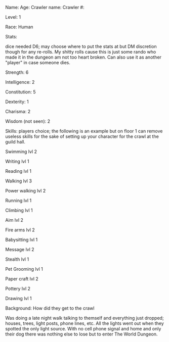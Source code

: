 Name:
Age:
Crawler name:
Crawler #:

Level: 1

Race: Human

Stats:

dice needed D6; may choose where to put the stats at but DM discretion though for any re-rolls. My shitty rolls cause this is just some rando who made it in the dungeon am not too heart broken. Can also use it as another "player" in case someone dies.

Strength: 6

Intelligence: 2

Constitution: 5

Dexterity: 1

Charisma: 2

Wisdom (not seen): 2

Skills: players choice; the following is an example but on floor 1 can remove useless skills for the sake of setting up your character for the crawl at the guild hall.

Swimming lvl 2

Writing lvl 1

Reading lvl 1

Walking lvl 3

Power walking lvl 2

Running lvl 1

Climbing lvl 1

Aim lvl 2

Fire arms lvl 2

Babysitting lvl 1

Message lvl 2

Stealth lvl 1

Pet Grooming lvl 1

Paper craft lvl 2

Pottery lvl 2

Drawing lvl 1

Background: How did they get to the crawl

Was doing a late night walk talking to themself and everything just dropped; houses, trees, light posts, phone lines, etc. All the lights went out when they spotted the only light source. With no cell phone signal and home and only their dog there was nothing else to lose but to enter The World Dungeon.
